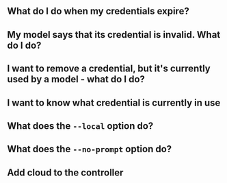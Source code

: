 

## What do I do when my credentials expire?

## My model says that its credential is invalid. What do I do?

## I want to remove a credential, but it's currently used by a model - what do I do?

## I want to know what credential is currently in use

## What does the `--local` option do?

## What does the `--no-prompt` option do?

## Add cloud to the controller
